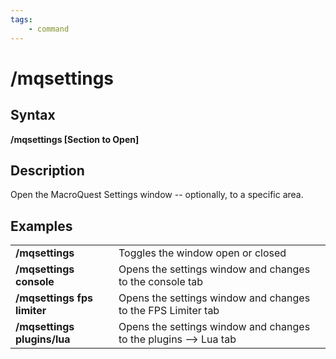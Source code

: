 ```yaml
---
tags:
    - command
---
```

# /mqsettings

## Syntax

**/mqsettings [Section to Open]**

## Description

Open the MacroQuest Settings window -- optionally, to a specific area.

## Examples

|  |  |
| :--- | :--- |
| **/mqsettings** | Toggles the window open or closed |
| **/mqsettings console** | Opens the settings window and changes to the console tab |
| **/mqsettings fps limiter** | Opens the settings window and changes to the FPS Limiter tab |
| **/mqsettings plugins/lua** | Opens the settings window and changes to the plugins --> Lua tab |
